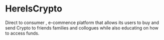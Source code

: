 # HereIsCrypto
Direct to consumer , e-commence platform that allows its users to buy and send Crypto to friends families and collogues while also educating on how to access funds. 
